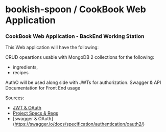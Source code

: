 # bookish-spoon / CookBook Web Application
### CookBook Web Application - BackEnd Working Station

This Web application will have the following: 

CRUD opeartions usable with MongoDB
2 collections for the following: 
- ingredients,
-  recipes

AuthO will be used along side with JWTs for authorization. 
Swagger & API Documentation for Front End usage







Sources: 

* [JWT & OAuth ](https://frontegg.com/blog/oauth-vs-jwt)
* [Project Specs & Reqs](https://cse341.netlify.app/projects) 
* [swagger & OAuth] (https://swagger.io/docs/specification/authentication/oauth2/)
